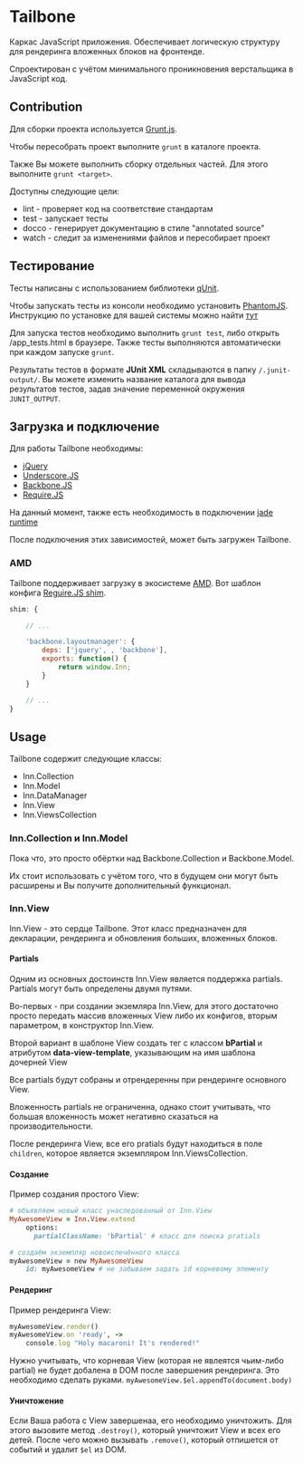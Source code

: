 Tailbone
=================

Каркас JavaScript приложения. Обеспечивает логическую структуру для рендеринга вложенных блоков на фронтенде.

Спроектирован с учётом минимального проникновения верстальщика в JavaScript код.


## Contribution ##

Для сборки проекта используется [Grunt.js](http://gruntjs.com).

Чтобы пересобрать проект выполните `grunt` в каталоге проекта.

Также Вы можете выполнить сборку отдельных частей. Для этого выполните `grunt <target>`.

Доступны следующие цели:

* lint - проверяет код на соответствие стандартам
* test - запускает тесты
* docco - генерирует документацию в стиле "annotated source"
* watch - следит за изменениями файлов и пересобирает проект


## Тестирование ##

Тесты написаны с использованием библиотеки [qUnit](http://qunitjs.com).

Чтобы запускать тесты из консоли необходимо установить [PhantomJS](http://phantomjs.org/). 
Инструкцию по установке для вашей системы можно найти [тут](http://phantomjs.org/download.html)

Для запуска тестов необходимо выполнить `grunt test`, либо открыть /app_tests.html в браузере. 
Также тесты выполняются автоматически при каждом запуске `grunt`.

Результаты тестов в формате **JUnit XML** складываются в папку `/.junit-output/`. 
Вы можете изменить название каталога для вывода результатов тестов, задав 
значение переменной окружения `JUNIT_OUTPUT`.


## Загрузка и подключение ##

Для работы Tailbone необходимы:

* [jQuery](http://jquery.com)
* [Underscore.JS](http://underscorejs.org)
* [Backbone.JS](http://backbonejs.org)
* [Require.JS](http://requirejs.org)

На данный момент, также есть необходимость в подключении [jade runtime](https://github.com/visionmedia/jade/blob/master/runtime.js)

После подключения этих зависимостей, может быть загружен Tailbone.

### AMD ###

Tailbone поддерживает загрузку в экосистеме [AMD](http://requirejs.org/docs/whyamd.html). 
Вот шаблон конфига [Reguire.JS shim](http://requirejs.org/docs/api.html#config-shim).

``` javascript
shim: {

	// ...

	'backbone.layoutmanager': {
		deps: ['jquery', , 'backbone'],
		exports: function() {
			return window.Inn;
		}
	}

	// ...
}
```


## Usage ##

Tailbone содержит следующие классы:

* Inn.Collection
* Inn.Model
* Inn.DataManager
* Inn.View
* Inn.ViewsCollection

### Inn.Collection и Inn.Model ###

Пока что, это просто обёртки над Backbone.Collection и Backbone.Model.

Их стоит использовать с учётом того, что в будущем они могут быть расширены 
и Вы получите дополнительный функционал.

### Inn.View ###

Inn.View - это сердце Tailbone. Этот класс предназначен для декларации, рендеринга и обновления больших, вложенных блоков.

#### Partials ####

Одним из основных достоинств Inn.View является поддержка partials. Partials могут быть определены двумя путями.

Во-первых - при создании экземляра Inn.View, для этого достаточно просто передать массив вложенных View либо их конфигов, 
вторым параметром, в конструктор Inn.View.

Второй вариант в шаблоне View создать тег с классом **bPartial** и атрибутом **data-view-template**, указывающим на имя шаблона дочерней View

Все partials будут собраны и отрендеренны при рендеринге основного View.

Вложенность partials не ограниченна, однако стоит учитывать, что большая вложенность может негативно сказаться на производительности.

После рендеринга View, все его pratials будут находиться в поле `children`, которое является экземпляром Inn.ViewsCollection.

#### Создание ####

Пример создания простого View:

```ruby
# объявляем новый класс унаследованный от Inn.View
MyAwesomeView = Inn.View.extend
    options:
      partialClassName: 'bPartial' # класс для поиска pratials

# создаём экземпляр новоиспечённого класса
myAwesomeView = new MyAwesomeView
	id: myAwesomeView # не забываем задать id корневому элементу
```

#### Рендеринг ####

Пример рендеринга View:

```ruby
myAwesomeView.render()
myAwesomeView.on 'ready', ->
	console.log "Holy macaroni! It's rendered!" 
```

Нужно учитывать, что корневая View (которая не явлеятся чьим-либо partial) не будет добалена в DOM 
после завершения рендеринга. Это необходимо сделать руками. `myAwesomeView.$el.appendTo(document.body)`


#### Уничтожение ####

Если Ваша работа с View завершенаа, его необходимо уничтожить. Для этого вызовите метод `.destroy()`, который уничтожит 
View и всех его детей. После чего можно вызывать `.remove()`, который отпишется от событий и удалит `$el` из DOM.

